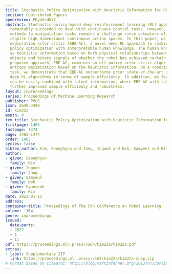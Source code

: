 ```yaml
---
title: Stochastic Policy Optimization with Heuristic Information for Robot Learning
section: Contributed Papers
openreview: PDy45cdhiZ_
abstract: Stochastic policy-based deep reinforcement learning (RL) approaches have
  remarkably succeeded to deal with continuous control tasks. However, applying these
  methods to manipulation tasks remains a challenge since actuators of a robot manipulator
  require high dimensional continuous action spaces. In this paper, we propose exploration-bounded
  exploration actor-critic (EBE-AC), a novel deep RL approach to combine stochastic
  policy optimization with interpretable human knowledge. The human knowledge is defined
  as heuristic information based on both physical relationships between a robot and
  objects and binary signals of whether the robot has achieved certain states. The
  proposed approach, EBE-AC, combines an off-policy actor-critic algorithm with an
  entropy maximization based on the heuristic information. On a robotic manipulation
  task, we demonstrate that EBE-AC outperforms prior state-of-the-art off-policy actor-critic
  deep RL algorithms in terms of sample efficiency. In addition, we found that EBE-AC
  can be easily combined with latent information, where EBE-AC with latent information
  further improved sample efficiency and robustness.
layout: inproceedings
series: Proceedings of Machine Learning Research
publisher: PMLR
issn: 2640-3498
id: kim22a
month: 0
tex_title: Stochastic Policy Optimization with Heuristic Information for Robot Learning
firstpage: 1465
lastpage: 1474
page: 1465-1474
order: 1465
cycles: false
bibtex_author: Kim, Seonghyun and Jang, Ingook and Noh, Samyeul and Kim, Hyunseok
author:
- given: Seonghyun
  family: Kim
- given: Ingook
  family: Jang
- given: Samyeul
  family: Noh
- given: Hyunseok
  family: Kim
date: 2022-01-11
address:
container-title: Proceedings of The 5th Conference on Robot Learning
volume: '164'
genre: inproceedings
issued:
  date-parts:
  - 2022
  - 1
  - 11
pdf: https://proceedings.mlr.press/v164/kim22a/kim22a.pdf
extras:
- label: Supplementary ZIP
  link: https://proceedings.mlr.press/v164/kim22a/kim22a-supp.zip
# Format based on citeproc: http://blog.martinfenner.org/2013/07/30/citeproc-yaml-for-bibliographies/
---
```


